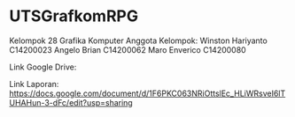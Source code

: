 # UTSGrafkomRPG
Kelompok 28 Grafika Komputer
Anggota Kelompok:
Winston Hariyanto C14200023
Angelo Brian C14200062
Maro Enverico C14200080

Link Google Drive:

Link Laporan: 
https://docs.google.com/document/d/1F6PKC063NRiOttslEc_HLiWRsveI6lTUHAHun-3-dFc/edit?usp=sharing
